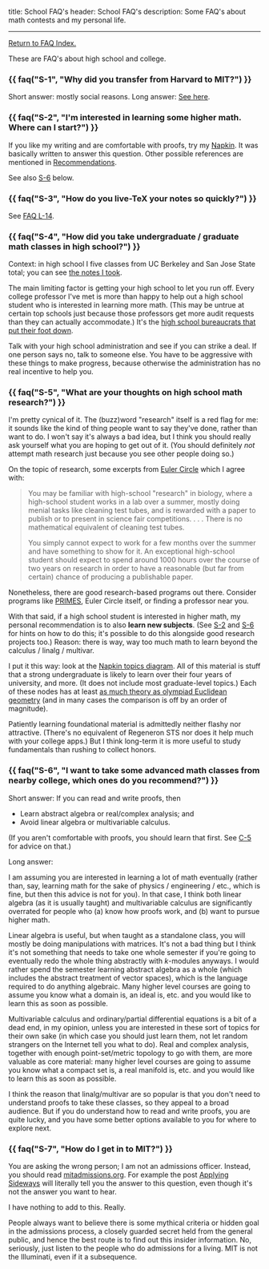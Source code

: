 title: School FAQ's
header: School FAQ's
description: Some FAQ's about math contests and my personal life.

---

[Return to FAQ Index.](faqs.html)

These are FAQ's about high school and college.

### {{ faq("S-1", "Why did you transfer from Harvard to MIT?") }}
Short answer: mostly social reasons.
Long answer: [See here](https://blog.evanchen.cc/2015/06/28/transferring/).

### {{ faq("S-2", "I'm interested in learning some higher math. Where can I start?") }}
If you like my writing and are comfortable with proofs,
try my [Napkin](napkin.html).
It was basically written to answer this question.
Other possible references are mentioned in [Recommendations](recommend.html).

See also [S-6](#S-6) below.

### {{ faq("S-3", "How do you live-TeX your notes so quickly?") }}

See [FAQ L-14](latex.html).

### {{ faq("S-4", "How did you take undergraduate / graduate math classes in high school?") }}

Context: in high school I five classes from
UC Berkeley and San Jose State total; you can see [the notes I took][notes].

The main limiting factor is getting your high school to let you run off.
Every college professor I've met is more than happy to help out a
high school student who is interested in learning more math.
(This may be untrue at certain top schools just because those professors
get more audit requests than they can actually accommodate.)
It's the [high school bureaucrats that put their foot down][blank].

Talk with your high school administration and see if you can strike a deal.
If one person says no, talk to someone else.
You have to be aggressive with these things to make progress,
because otherwise the administration has no real incentive to help you.

### {{ faq("S-5", "What are your thoughts on high school math research?") }}

I'm pretty cynical of it.
The (buzz)word "research" itself is a red flag for me:
it sounds like the kind of thing
people want to say they've done, rather than want to do.
I won't say it's always a bad idea,
but I think you should really ask yourself
what you are hoping to get out of it.
(You should definitely *not* attempt math research
just because you see other people doing so.)

On the topic of research,
some excerpts from [Euler Circle][euler] which I agree with:

> You may be familiar with high-school "research" in biology,
> where a high-school student works in a lab over a summer,
> mostly doing menial tasks like cleaning test tubes,
> and is rewarded with a paper to publish or to present in
> science fair competitions. . . .
> There is no mathematical equivalent of cleaning test tubes.
>
> You simply cannot expect to work for a few months over the summer
> and have something to show for it. An exceptional high-school student
> should expect to spend around 1000 hours over the course of two years
> on research in order to have a reasonable (but far from certain)
> chance of producing a publishable paper.

Nonetheless, there are good research-based programs out there.
Consider programs like
[PRIMES](https://math.mit.edu/research/highschool/primes/index.php),
Euler Circle itself, or finding a professor near you.

With that said, if a high school student is interested in higher math,
my personal recommendation is to also **learn new subjects**.
(See [S-2](#S-2) and [S-6](#S-6) for hints on how to do this;
it's possible to do this alongside good research projects too.)
Reason: there is way, way too much math to learn
beyond the calculus / linalg / multivar.

I put it this way: look at the
[Napkin topics diagram](https://web.evanchen.cc/upload/recent-flowchart.png).
All of this material is stuff that a strong undergraduate
is likely to learn over their four years of university, and more.
(It does not include most graduate-level topics.)
Each of these nodes has at least
[as much theory as olympiad Euclidean geometry](textbooks/tr011ey.pdf)
(and in many cases the comparison is off by an order of magnitude).

Patiently learning foundational material is
admittedly neither flashy nor attractive.
(There's no equivalent of Regeneron STS
nor does it help much with your college apps.)
But I think long-term it is more useful to study fundamentals
than rushing to collect honors.

### {{ faq("S-6", "I want to take some advanced math classes from nearby college, which ones do you recommend?") }}

Short answer: If you can read and write proofs, then

* Learn abstract algebra or real/complex analysis; and
* Avoid linear algebra or multivariable calculus.

(If you aren't comfortable with proofs, you should learn that first.
See [C-5](faq-contest.html#C-5) for advice on that.)

Long answer:

I am assuming you are interested in learning
a lot of math eventually (rather than, say,
learning math for the sake of physics / engineering / etc.,
which is fine, but then this advice is not for you).
In that case, I think both linear algebra (as it is usually taught)
and multivariable calculus are significantly overrated
for people who (a) know how proofs work, and (b) want to pursue higher math.

Linear algebra is useful, but when taught as a standalone class, you will
mostly be doing manipulations with matrices. It's not a bad thing but I think
it's not something that needs to take one whole semester if you're going to
eventually redo the whole thing abstractly with $k$-modules anyways. I would
rather spend the semester learning abstract algebra as a whole (which includes
the abstract treatment of vector spaces), which is the language required to do
anything algebraic. Many higher level courses are going to assume you know what
a domain is, an ideal is, etc. and you would like to learn this as soon as
possible.

Multivariable calculus and ordinary/partial differential equations is a bit of
a dead end, in my opinion, unless you are interested in these sort of topics
for their own sake (in which case you should just learn them, not let random
strangers on the Internet tell you what to do). Real and complex analysis,
together with enough point-set/metric topology to go with them, are more
valuable as core material: many higher level courses are going to assume you
know what a compact set is, a real manifold is, etc. and you would like to
learn this as soon as possible.

I think the reason that linalg/multivar are so popular is that you don't need
to understand proofs to take these classes, so they appeal to a broad audience.
But if you do understand how to read and write proofs, you are quite lucky, and
you have some better options available to you for where to explore next.

### {{ faq("S-7", "How do I get in to MIT?") }}

You are asking the wrong person; I am not an admissions officer.
Instead, you should read [mitadmissions.org](https://mitadmissions.org).
For example the post
[Applying Sideways](https://mitadmissions.org/blogs/entry/applying_sideways/)
will literally tell you the answer to this question,
even though it's not the answer you want to hear.

I have nothing to add to this. Really.

People always want to believe there is some mythical criteria
or hidden goal in the admissions process,
a closely guarded secret held from the general public,
and hence the best route is to find out this insider information.
No, seriously, just listen to the people who do admissions for a living.
MIT is not the Illuminati, even if it a subsequence.

[notes]: coursework.html
[euler]: https://eulercircle.com/research/thoughts-on-research/
[tuition]: https://web.mit.edu/facts/tuition.html
[blank]: https://blog.evanchen.cc/2016/05/27/fill-in-the-blank/comment-page-1/#comment-1694
